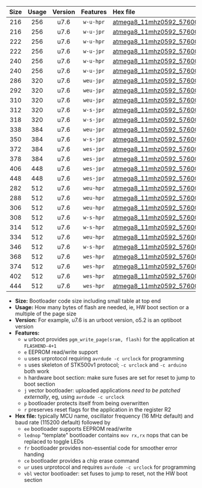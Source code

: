 |Size|Usage|Version|Features|Hex file|
|:-:|:-:|:-:|:-:|:--|
|216|256|u7.6|`w-u-hpr`|[atmega8_11mhz0592_57600bps_ur.hex](https://raw.githubusercontent.com/stefanrueger/urboot/main/bootloaders/atmega8/fcpu_11mhz0592/57600_bps/atmega8_11mhz0592_57600bps_ur.hex)|
|216|256|u7.6|`w-u-jpr`|[atmega8_11mhz0592_57600bps_ur_vbl.hex](https://raw.githubusercontent.com/stefanrueger/urboot/main/bootloaders/atmega8/fcpu_11mhz0592/57600_bps/atmega8_11mhz0592_57600bps_ur_vbl.hex)|
|222|256|u7.6|`w-u-hpr`|[atmega8_11mhz0592_57600bps_lednop_ur.hex](https://raw.githubusercontent.com/stefanrueger/urboot/main/bootloaders/atmega8/fcpu_11mhz0592/57600_bps/atmega8_11mhz0592_57600bps_lednop_ur.hex)|
|222|256|u7.6|`w-u-jpr`|[atmega8_11mhz0592_57600bps_lednop_ur_vbl.hex](https://raw.githubusercontent.com/stefanrueger/urboot/main/bootloaders/atmega8/fcpu_11mhz0592/57600_bps/atmega8_11mhz0592_57600bps_lednop_ur_vbl.hex)|
|240|256|u7.6|`w-u-hpr`|[atmega8_11mhz0592_57600bps_lednop_fr_ur.hex](https://raw.githubusercontent.com/stefanrueger/urboot/main/bootloaders/atmega8/fcpu_11mhz0592/57600_bps/atmega8_11mhz0592_57600bps_lednop_fr_ur.hex)|
|240|256|u7.6|`w-u-jpr`|[atmega8_11mhz0592_57600bps_lednop_fr_ur_vbl.hex](https://raw.githubusercontent.com/stefanrueger/urboot/main/bootloaders/atmega8/fcpu_11mhz0592/57600_bps/atmega8_11mhz0592_57600bps_lednop_fr_ur_vbl.hex)|
|286|320|u7.6|`weu-jpr`|[atmega8_11mhz0592_57600bps_ee_ur_vbl.hex](https://raw.githubusercontent.com/stefanrueger/urboot/main/bootloaders/atmega8/fcpu_11mhz0592/57600_bps/atmega8_11mhz0592_57600bps_ee_ur_vbl.hex)|
|292|320|u7.6|`weu-jpr`|[atmega8_11mhz0592_57600bps_ee_lednop_ur_vbl.hex](https://raw.githubusercontent.com/stefanrueger/urboot/main/bootloaders/atmega8/fcpu_11mhz0592/57600_bps/atmega8_11mhz0592_57600bps_ee_lednop_ur_vbl.hex)|
|310|320|u7.6|`weu-jpr`|[atmega8_11mhz0592_57600bps_ee_lednop_fr_ur_vbl.hex](https://raw.githubusercontent.com/stefanrueger/urboot/main/bootloaders/atmega8/fcpu_11mhz0592/57600_bps/atmega8_11mhz0592_57600bps_ee_lednop_fr_ur_vbl.hex)|
|312|320|u7.6|`w-s-jpr`|[atmega8_11mhz0592_57600bps_vbl.hex](https://raw.githubusercontent.com/stefanrueger/urboot/main/bootloaders/atmega8/fcpu_11mhz0592/57600_bps/atmega8_11mhz0592_57600bps_vbl.hex)|
|318|320|u7.6|`w-s-jpr`|[atmega8_11mhz0592_57600bps_lednop_vbl.hex](https://raw.githubusercontent.com/stefanrueger/urboot/main/bootloaders/atmega8/fcpu_11mhz0592/57600_bps/atmega8_11mhz0592_57600bps_lednop_vbl.hex)|
|338|384|u7.6|`weu-jpr`|[atmega8_11mhz0592_57600bps_ee_lednop_fr_ce_ur_vbl.hex](https://raw.githubusercontent.com/stefanrueger/urboot/main/bootloaders/atmega8/fcpu_11mhz0592/57600_bps/atmega8_11mhz0592_57600bps_ee_lednop_fr_ce_ur_vbl.hex)|
|350|384|u7.6|`w-s-jpr`|[atmega8_11mhz0592_57600bps_lednop_fr_vbl.hex](https://raw.githubusercontent.com/stefanrueger/urboot/main/bootloaders/atmega8/fcpu_11mhz0592/57600_bps/atmega8_11mhz0592_57600bps_lednop_fr_vbl.hex)|
|372|384|u7.6|`wes-jpr`|[atmega8_11mhz0592_57600bps_ee_vbl.hex](https://raw.githubusercontent.com/stefanrueger/urboot/main/bootloaders/atmega8/fcpu_11mhz0592/57600_bps/atmega8_11mhz0592_57600bps_ee_vbl.hex)|
|378|384|u7.6|`wes-jpr`|[atmega8_11mhz0592_57600bps_ee_lednop_vbl.hex](https://raw.githubusercontent.com/stefanrueger/urboot/main/bootloaders/atmega8/fcpu_11mhz0592/57600_bps/atmega8_11mhz0592_57600bps_ee_lednop_vbl.hex)|
|406|448|u7.6|`wes-jpr`|[atmega8_11mhz0592_57600bps_ee_lednop_fr_vbl.hex](https://raw.githubusercontent.com/stefanrueger/urboot/main/bootloaders/atmega8/fcpu_11mhz0592/57600_bps/atmega8_11mhz0592_57600bps_ee_lednop_fr_vbl.hex)|
|448|448|u7.6|`wes-jpr`|[atmega8_11mhz0592_57600bps_ee_lednop_fr_ce_vbl.hex](https://raw.githubusercontent.com/stefanrueger/urboot/main/bootloaders/atmega8/fcpu_11mhz0592/57600_bps/atmega8_11mhz0592_57600bps_ee_lednop_fr_ce_vbl.hex)|
|282|512|u7.6|`weu-hpr`|[atmega8_11mhz0592_57600bps_ee_ur.hex](https://raw.githubusercontent.com/stefanrueger/urboot/main/bootloaders/atmega8/fcpu_11mhz0592/57600_bps/atmega8_11mhz0592_57600bps_ee_ur.hex)|
|288|512|u7.6|`weu-hpr`|[atmega8_11mhz0592_57600bps_ee_lednop_ur.hex](https://raw.githubusercontent.com/stefanrueger/urboot/main/bootloaders/atmega8/fcpu_11mhz0592/57600_bps/atmega8_11mhz0592_57600bps_ee_lednop_ur.hex)|
|306|512|u7.6|`weu-hpr`|[atmega8_11mhz0592_57600bps_ee_lednop_fr_ur.hex](https://raw.githubusercontent.com/stefanrueger/urboot/main/bootloaders/atmega8/fcpu_11mhz0592/57600_bps/atmega8_11mhz0592_57600bps_ee_lednop_fr_ur.hex)|
|308|512|u7.6|`w-s-hpr`|[atmega8_11mhz0592_57600bps.hex](https://raw.githubusercontent.com/stefanrueger/urboot/main/bootloaders/atmega8/fcpu_11mhz0592/57600_bps/atmega8_11mhz0592_57600bps.hex)|
|314|512|u7.6|`w-s-hpr`|[atmega8_11mhz0592_57600bps_lednop.hex](https://raw.githubusercontent.com/stefanrueger/urboot/main/bootloaders/atmega8/fcpu_11mhz0592/57600_bps/atmega8_11mhz0592_57600bps_lednop.hex)|
|334|512|u7.6|`weu-hpr`|[atmega8_11mhz0592_57600bps_ee_lednop_fr_ce_ur.hex](https://raw.githubusercontent.com/stefanrueger/urboot/main/bootloaders/atmega8/fcpu_11mhz0592/57600_bps/atmega8_11mhz0592_57600bps_ee_lednop_fr_ce_ur.hex)|
|346|512|u7.6|`w-s-hpr`|[atmega8_11mhz0592_57600bps_lednop_fr.hex](https://raw.githubusercontent.com/stefanrueger/urboot/main/bootloaders/atmega8/fcpu_11mhz0592/57600_bps/atmega8_11mhz0592_57600bps_lednop_fr.hex)|
|368|512|u7.6|`wes-hpr`|[atmega8_11mhz0592_57600bps_ee.hex](https://raw.githubusercontent.com/stefanrueger/urboot/main/bootloaders/atmega8/fcpu_11mhz0592/57600_bps/atmega8_11mhz0592_57600bps_ee.hex)|
|374|512|u7.6|`wes-hpr`|[atmega8_11mhz0592_57600bps_ee_lednop.hex](https://raw.githubusercontent.com/stefanrueger/urboot/main/bootloaders/atmega8/fcpu_11mhz0592/57600_bps/atmega8_11mhz0592_57600bps_ee_lednop.hex)|
|402|512|u7.6|`wes-hpr`|[atmega8_11mhz0592_57600bps_ee_lednop_fr.hex](https://raw.githubusercontent.com/stefanrueger/urboot/main/bootloaders/atmega8/fcpu_11mhz0592/57600_bps/atmega8_11mhz0592_57600bps_ee_lednop_fr.hex)|
|444|512|u7.6|`wes-hpr`|[atmega8_11mhz0592_57600bps_ee_lednop_fr_ce.hex](https://raw.githubusercontent.com/stefanrueger/urboot/main/bootloaders/atmega8/fcpu_11mhz0592/57600_bps/atmega8_11mhz0592_57600bps_ee_lednop_fr_ce.hex)|

- **Size:** Bootloader code size including small table at top end
- **Usage:** How many bytes of flash are needed, ie, HW boot section or a multiple of the page size
- **Version:** For example, u7.6 is an urboot version, o5.2 is an optiboot version
- **Features:**
  + `w` urboot provides `pgm_write_page(sram, flash)` for the application at `FLASHEND-4+1`
  + `e` EEPROM read/write support
  + `u` uses urprotocol requiring `avrdude -c urclock` for programming
  + `s` uses skeleton of STK500v1 protocol; `-c urclock` and `-c arduino` both work
  + `h` hardware boot section: make sure fuses are set for reset to jump to boot section
  + `j` vector bootloader: uploaded applications *need to be patched externally*, eg, using `avrdude -c urclock`
  + `p` bootloader protects itself from being overwritten
  + `r` preserves reset flags for the application in the register R2
- **Hex file:** typically MCU name, oscillator frequency (16 MHz default) and baud rate (115200 default) followed by
  + `ee` bootloader supports EEPROM read/write
  + `lednop` "template" bootloader contains `mov rx,rx` nops that can be replaced to toggle LEDs
  + `fr` bootloader provides non-essential code for smoother error handing
  + `ce` bootloader provides a chip erase command
  + `ur` uses urprotocol and requires `avrdude -c urclock` for programming
  + `vbl` vector bootloader: set fuses to jump to reset, not the HW boot section
